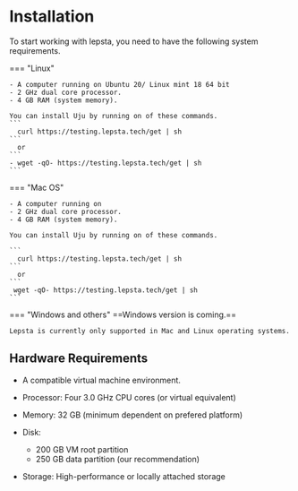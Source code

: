 # Installation 

To start working with lepsta, you need to have the following system requirements.


=== "Linux"

    - A computer running on Ubuntu 20/ Linux mint 18 64 bit 
    - 2 GHz dual core processor.
    - 4 GB RAM (system memory).
    
    You can install Uju by running on of these commands.
    ```
      curl https://testing.lepsta.tech/get | sh
    ```
      or
    ```
    - wget -qO- https://testing.lepsta.tech/get | sh
    ```

=== "Mac OS"
    
    - A computer running on  
    - 2 GHz dual core processor.
    - 4 GB RAM (system memory).
    
    You can install Uju by running on of these commands.

    ``` 
      curl https://testing.lepsta.tech/get | sh
    ```
      or
    ```
     wget -qO- https://testing.lepsta.tech/get | sh
    ```

=== "Windows and others"
    ==Windows version is coming.==
    
    Lepsta is currently only supported in Mac and Linux operating systems.


## Hardware Requirements

* A compatible virtual machine environment.
* Processor: Four 3.0 GHz CPU cores (or virtual equivalent)
* Memory: 32 GB (minimum dependent on prefered platform)
* Disk:

    * 200 GB VM root partition
    * 250 GB data partition (our recommendation)

* Storage: High-performance  or locally attached storage